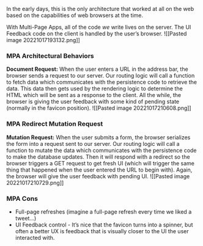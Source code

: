 In the early days, this is the only architecture that worked at all on the web based on the capabilities of web browsers at the time.

With Multi-Page Apps, all of the code _we_ write lives on the server. The UI Feedback code on the client is handled by the user’s browser.
![[Pasted image 20221017193132.png]]


### MPA Architectural Behaviors

**Document Request:** When the user enters a URL in the address bar, the browser sends a request to our server. Our routing logic will call a function to fetch data which communicates with the persistence code to retrieve the data. This data then gets used by the rendering logic to determine the HTML which will be sent as a response to the client. All the while, the browser is giving the user feedback with some kind of pending state (normally in the favicon position).
![[Pasted image 20221017210608.png]]

### MPA Redirect Mutation Request

**Mutation Request:** When the user submits a form, the browser serializes the form into a request sent to our server. Our routing logic will call a function to mutate the data which communicates with the persistence code to make the database updates. Then it will respond with a redirect so the browser triggers a GET request to get fresh UI (which will trigger the same thing that happened when the user entered the URL to begin with). Again, the browser will give the user feedback with pending UI.
![[Pasted image 20221017210729.png]]

### MPA Cons

- Full-page refreshes (imagine a full-page refresh every time we liked a tweet…)
- UI Feedback control - It’s nice that the favicon turns into a spinner, but often a better UX is feedback that is visually closer to the UI the user interacted with.
